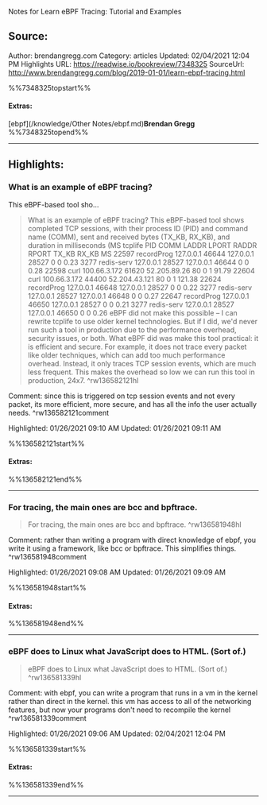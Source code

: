 Notes for Learn eBPF Tracing: Tutorial and Examples

## Source:
Author: brendangregg.com
Category: articles
Updated: 02/04/2021 12:04 PM
Highlights URL: https://readwise.io/bookreview/7348325
SourceUrl: http://www.brendangregg.com/blog/2019-01-01/learn-ebpf-tracing.html

%%7348325topstart%%
#### Extras:
[ebpf](/knowledge/Other Notes/ebpf.md)**Brendan Gregg**
%%7348325topend%%


 
-----
 ## Highlights:

### What is an example of eBPF tracing?
This eBPF-based tool sho...
>What is an example of eBPF tracing?
This eBPF-based tool shows completed TCP sessions, with their process ID (PID) and command name (COMM), sent and received bytes (TX_KB, RX_KB), and duration in milliseconds (MS
>tcplife
PID   COMM       LADDR           LPORT RADDR           RPORT TX_KB RX_KB MS
22597 recordProg 127.0.0.1       46644 127.0.0.1       28527     0     0 0.23
3277  redis-serv 127.0.0.1       28527 127.0.0.1       46644     0     0 0.28
22598 curl       100.66.3.172    61620 52.205.89.26    80        0     1 91.79
22604 curl       100.66.3.172    44400 52.204.43.121   80        0     1 121.38
22624 recordProg 127.0.0.1       46648 127.0.0.1       28527     0     0 0.22
3277  redis-serv 127.0.0.1       28527 127.0.0.1       46648     0     0 0.27
22647 recordProg 127.0.0.1       46650 127.0.0.1       28527     0     0 0.21
3277  redis-serv 127.0.0.1       28527 127.0.0.1       46650     0     0 0.26
>eBPF did not make this possible – I can rewrite tcplife to use older kernel technologies. But if I did, we'd never run such a tool in production due to the performance overhead, security issues, or both. What eBPF did was make this tool practical: it is efficient and secure. For example, it does not trace every packet like older techniques, which can add too much performance overhead. Instead, it only traces TCP session events, which are much less frequent. This makes the overhead so low we can run this tool in production, 24x7. ^rw136582121hl

Comment: since this is triggered on tcp session events and not every packet, its more efficient, more secure, and has all the info the user actually needs. ^rw136582121comment

Highlighted: 01/26/2021 09:10 AM
Updated: 01/26/2021 09:11 AM

%%136582121start%%
#### Extras:

%%136582121end%%



------

### For tracing, the main ones are bcc and bpftrace.
>For tracing, the main ones are bcc and bpftrace. ^rw136581948hl

Comment: rather than writing a program with direct knowledge of ebpf, you write it using a framework, like bcc or bpftrace. This simplifies things. ^rw136581948comment

Highlighted: 01/26/2021 09:08 AM
Updated: 01/26/2021 09:09 AM

%%136581948start%%
#### Extras:

%%136581948end%%



------

### eBPF does to Linux what JavaScript does to HTML. (Sort of.)
>eBPF does to Linux what JavaScript does to HTML. (Sort of.) ^rw136581339hl

Comment: with ebpf, you can write a program that runs in a vm in the kernel rather than direct in the kernel. this vm has access to all of the networking features, but now your programs don't need to recompile the kernel ^rw136581339comment

Highlighted: 01/26/2021 09:06 AM
Updated: 02/04/2021 12:04 PM

%%136581339start%%
#### Extras:

%%136581339end%%



------

